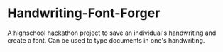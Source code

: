 # Handwriting-Font-Forger
A highschool hackathon project to save an individual's handwriting and create a font. Can be used to type documents in one's handwriting. 
